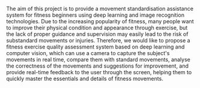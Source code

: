 The aim of this project is to provide a movement standardisation assistance system for fitness beginners using deep learning and image recognition technologies. Due to the increasing popularity of fitness, many people want to improve their physical condition and appearance through exercise, but the lack of proper guidance and supervision may easily lead to the risk of substandard movements or injuries. Therefore, we would like to propose a fitness exercise quality assessment system based on deep learning and computer vision, which can use a camera to capture the subject's movements in real time, compare them with standard movements, analyse the correctness of the movements and suggestions for improvement, and provide real-time feedback to the user through the screen, helping them to quickly master the essentials and details of fitness movements.
